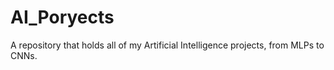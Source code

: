 # AI_Poryects
A repository that holds all of my Artificial Intelligence projects, from MLPs to CNNs.
